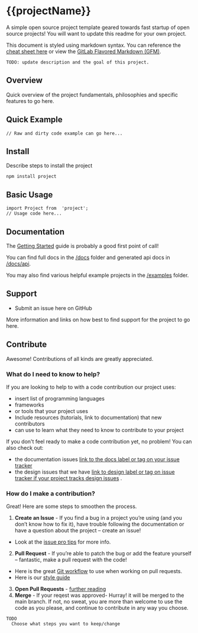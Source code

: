 {{projectName}}
=======================================================

A simple open source project template geared towards fast startup of open source projects! You will want to update this readme for your own project.

This document is styled using markdown syntax. You can reference the [cheat sheet here](docs/Markdown-Cheatsheet.md "Markdown-Cheatsheet") or view the [GitLab Flavored Markdown (GFM)](docs/GFM_markdown.md "GFM").

```
TODO: update description and the goal of this project.
```

Overview
--------
Quick overview of the project fundamentals, philosophies and specific features to go here.

Quick Example
-------------
```
// Raw and dirty code example can go here...
```

Install
-------

Describe steps to install the project

```
npm install project
```

Basic Usage
-----------
```
import Project from  'project';
// Usage code here...
```

Documentation
-------------
The [Getting Started](docs/getting-started.md) guide is probably a good first point of call!

You can find full docs in the [/docs](docs) folder and generated api docs in [/docs/api](docs/api).

You may also find various helpful example projects in the [/examples](examples) folder.

Support
-------
- Submit an issue here on GitHub

More information and links on how best to find support for the project to go here.

Contribute
----------
Awesome! Contributions of all kinds are greatly appreciated. 

### What do I need to know to help?

If you are looking to help to with a code contribution our project uses:
* insert list of programming languages
* frameworks
* or tools that your project uses
* Include resources (tutorials, link to documentation) that new contributors
* can use to learn what they need to know to contribute to your project

If you don't feel ready to make a code contribution yet, no problem! You can also check out:
* the documentation issues [link to the docs label or tag on your issue tracker](http://www.example.com "TODO")
* the design issues that we have [link to design label or tag on issue tracker if your project tracks design issues](http://www.example.com "TODO") .


### How do I make a contribution?
Great! Here are some steps to smoothen the process.

1. **Create an Issue** - If you find a bug in a project you’re using (and you don’t know how to fix it), have trouble following the documentation or have a question about the project – create an issue! 
  * Look at the [issue pro tips](docs/issue-pro-tips.md) for more info.
2. **Pull Request** - If you’re able to patch the bug or add the feature yourself – fantastic, make a pull request with the code! 
  * Here is the great [Git workflow](/docs/workflow-git.md) to use when working on pull requests.
  * Here is our [style guide](http://example.com "TODO: link to style guide")
3. **Open Pull Requests** - [further reading](docs/open-pull-requests.md)
4. **Merge** - If your reqest was approved- Hurray! it will be merged to the main branch. If not, no sweat, you are more than welcome to use the code as you please, and continue to contribute in any way you choose.

```
TODO
  Choose what steps you want to keep/change
```
